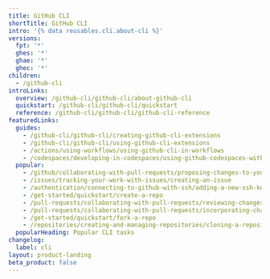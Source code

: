 ```yaml
---
title: GitHub CLI
shortTitle: GitHub CLI
intro: '{% data reusables.cli.about-cli %}'
versions:
  fpt: '*'
  ghes: '*'
  ghae: '*'
  ghec: '*'
children:
  - /github-cli
introLinks:
  overview: /github-cli/github-cli/about-github-cli
  quickstart: /github-cli/github-cli/quickstart
  reference: /github-cli/github-cli/github-cli-reference
featuredLinks:
  guides:
    - /github-cli/github-cli/creating-github-cli-extensions
    - /github-cli/github-cli/using-github-cli-extensions
    - /actions/using-workflows/using-github-cli-in-workflows
    - /codespaces/developing-in-codespaces/using-github-codespaces-with-github-cli
  popular:
    - /github/collaborating-with-pull-requests/proposing-changes-to-your-work-with-pull-requests/creating-a-pull-request
    - /issues/tracking-your-work-with-issues/creating-an-issue
    - /authentication/connecting-to-github-with-ssh/adding-a-new-ssh-key-to-your-github-account
    - /get-started/quickstart/create-a-repo
    - /pull-requests/collaborating-with-pull-requests/reviewing-changes-in-pull-requests/checking-out-pull-requests-locally
    - /pull-requests/collaborating-with-pull-requests/incorporating-changes-from-a-pull-request/merging-a-pull-request
    - /get-started/quickstart/fork-a-repo
    - /repositories/creating-and-managing-repositories/cloning-a-repository
  popularHeading: Popular CLI tasks
changelog:
  label: cli
layout: product-landing
beta_product: false
---
```


